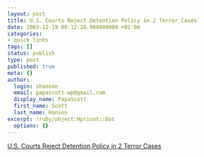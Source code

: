 ```yaml
---
layout: post
title: U.S. Courts Reject Detention Policy in 2 Terror Cases
date: 2003-12-19 06:12:28.000000000 +01:00
categories:
- quick links
tags: []
status: publish
type: post
published: true
meta: {}
author:
  login: shanson
  email: papascott-wp@gmail.com
  display_name: PapaScott
  first_name: Scott
  last_name: Hanson
excerpt: !ruby/object:Hpricot::Doc
  options: {}
---
```

<p><a title="Guantanamo ade?" href="http://www.nytimes.com/2003/12/19/national/19DETA.html">U.S. Courts Reject Detention Policy in 2 Terror Cases</a></p>
